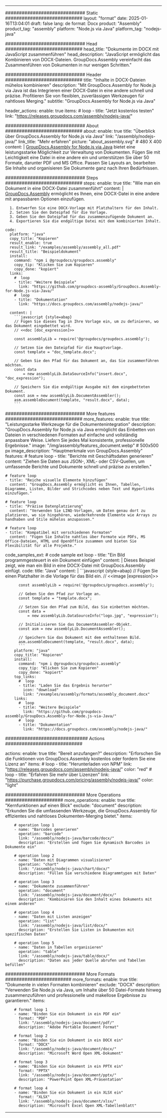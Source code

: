 



---
############################# Static ############################
layout: "format"
date:  2025-01-16T13:04:01
draft: false
lang: de
format: Docx
product: "Assembly"
product_tag: "assembly"
platform: "Node.js via Java"
platform_tag: "nodejs-java"

############################# Head ############################
head_title: "Dokumente im DOCX mit JavaScript zusammenführen"
head_description: "JavaScript ermöglicht das Kombinieren von DOCX-Dateien. GroupDocs.Assembly vereinfacht das Zusammenführen von Dokumenten in nur wenigen Schritten."

############################# Header ############################
title: "Inhalte in DOCX-Dateien mühelos kombinieren" 
description: "Mit GroupDocs.Assembly for Node.js via Java ist das Integrieren einer DOCX-Datei in eine andere schnell und präzise. Profitieren Sie von flexiblen, zuverlässigen Werkzeugen für nahtloses Merging."
subtitle: "GroupDocs.Assembly for Node.js via Java" 

header_actions:
  enable: true
  items:
    #  loop
    - title: "Jetzt kostenlos testen"
      link: "https://releases.groupdocs.com/assembly/nodejs-java/"
      
############################# About ############################
about:
    enable: true
    title: "Überblick über GroupDocs.Assembly for Node.js via Java"
    link: "/assembly/nodejs-java/"
    link_title: "Mehr erfahren"
    picture: "about_assembly.svg" # 480 X 400
    content: |
       [GroupDocs.Assembly for Node.js via Java](/assembly/nodejs-java/) bietet eine leistungsstarke Möglichkeit zur Verwaltung von Dokumenten. Fügen Sie mit Leichtigkeit eine Datei in eine andere ein und unterstützen Sie über 50 Formate, darunter PDF und MS Office. Passen Sie Layouts an, bearbeiten Sie Inhalte und organisieren Sie Dokumente ganz nach Ihren Bedürfnissen.

############################# Steps ############################
steps:
    enable: true
    title: "Wie man ein Dokument in eine DOCX-Datei zusammenführt"
    content: |
      [GroupDocs.Assembly](/assembly/nodejs-java/) ermöglicht es Ihnen, eine DOCX-Datei in eine andere mit anpassbaren Optionen einzufügen.
      
      1. Entwerfen Sie eine DOCX-Vorlage mit Platzhaltern für den Inhalt.
      2. Setzen Sie den Dateipfad für die Vorlage.
      3. Geben Sie den Dateipfad für das zusammenzufügende Dokument an.
      4. Exportieren Sie die endgültige Datei mit dem kombinierten Inhalt.
   
    code:
      platform: "java"
      copy_title: "Kopieren"
      result_enable: true
      result_link: "/examples/assembly/assembly_all.pdf"
      result_title: "Beispieldokument"
      install:
        command: "npm i @groupdocs/groupdocs.assembly"
        copy_tip: "Klicken Sie zum Kopieren"
        copy_done: "kopiert"
      links:
        #  loop
        - title: "Weitere Beispiele"
          link: "https://github.com/groupdocs-assembly/GroupDocs.Assembly-for-Node.js-via-Java/"
        #  loop
        - title: "Dokumentation"
          link: "https://docs.groupdocs.com/assembly/nodejs-java/"
          
      content: |
        ```javascript {style=abap}
        // Fügen Sie dieses Tag in Ihre Vorlage ein, um zu definieren, wo das Dokument eingebettet wird.
        // <<doc [doc_expression]>>
    
        const assemblyLib = require('@groupdocs/groupdocs.assembly');

        // Setzen Sie den Dateipfad für die Hauptvorlage.
        const template = "doc_template.docx";

        // Geben Sie den Pfad für das Dokument an, das Sie zusammenführen möchten.
        const data 
            = new assemblyLib.DataSourceInfo("insert.docx", "doc_expression");

        // Speichern Sie die endgültige Ausgabe mit dem eingebetteten Dokument.
        const asm = new assemblyLib.DocumentAssembler();
        asm.assembleDocument(template, "result.docx", data);
        ```           

############################# More features ############################
more_features:
  enable: true
  title: "Leistungsstarke Werkzeuge für die Dokumentenintegration"
  description: "GroupDocs.Assembly for Node.js via Java ermöglicht das Einbetten von Dateien in verschiedenen Formaten auf einfache und vollständig anpassbare Weise. Liefern Sie jedes Mal konsistente, professionelle Ergebnisse."
  image: "/img/assembly/features_document.webp" # 500x500 px
  image_description: "Hauptmerkmale von GroupDocs.Assembly"
  features:
    # feature loop
    - title: "Berichte mit Geschäftsdaten generieren"
      content: "Ziehen Sie Daten aus JSON-, XML- oder CSV-Quellen, um umfassende Berichte und Dokumente schnell und präzise zu erstellen."

    # feature loop
    - title: "Reiche visuelle Elemente hinzufügen"
      content: "GroupDocs.Assembly ermöglicht es Ihnen, Tabellen, Diagramme, Listen, Bilder und Strichcodes neben Text und Hyperlinks einzufügen."

    # feature loop
    - title: "Präzise Datenplatzierung"
      content: "Verwenden Sie LINQ-Vorlagen, um Daten genau dort zu platzieren, wo sie hingehören, wiederkehrende Elemente wie Arrays zu handhaben und Stile mühelos anzupassen."

    # feature loop
    - title: "Kompatibel mit verschiedenen Formaten"
      content: "Fügen Sie Inhalte nahtlos über Formate wie PDFs, MS Office-Dateien, HTML und OpenOffice zusammen und bieten Sie Flexibilität für alle Projekte."
      
  code_samples_ext:
    # code sample ext loop
    - title: "Ein Bild programmgesteuert in ein Dokument einfügen"
      content: |
        Dieses Beispiel zeigt, wie man ein Bild in eine DOCX-Datei mit GroupDocs.Assembly einfügt.
      code:
        title: "Java"
        content: |
          ```javascript {style=abap}
          // Fügen Sie einen Platzhalter in die Vorlage für das Bild ein.
          // <<image [expression]>>
          
          const assemblyLib = require('@groupdocs/groupdocs.assembly');

          // Geben Sie den Pfad zur Vorlage an.
          const template = "template.docx";

          // Setzen Sie den Pfad zum Bild, das Sie einbetten möchten.
          const data =
              = new assemblyLib.DataSourceInfo("logo.jpg", "expression");

          // Initialisieren Sie das DocumentAssembler-Objekt.
          const asm = new assemblyLib.DocumentAssembler();

          // Speichern Sie das Dokument mit dem enthaltenen Bild.
          asm.assembleDocument(template, "result.docx", data);
          ```
        platform: "java"
        copy_title: "Kopieren"
        install:
          command: "npm i @groupdocs/groupdocs.assembly"
          copy_tip: "Klicken Sie zum Kopieren"
          copy_done: "kopiert"
        top_links:
          #  loop
          - title: "Laden Sie das Ergebnis herunter"
            icon: "download"
            link: "/examples/assembly/formats/assembly_document.docx"
        links:
          #  loop
          - title: "Weitere Beispiele"
            link: "https://github.com/groupdocs-assembly/GroupDocs.Assembly-for-Node.js-via-Java/"
          #  loop
          - title: "Dokumentation"
            link: "https://docs.groupdocs.com/assembly/nodejs-java/"
            

            


############################## Actions ############################

actions:
  enable: true
  title: "Bereit anzufangen?"
  description: "Erforschen Sie die Funktionen von GroupDocs.Assembly kostenlos oder fordern Sie eine Lizenz an"
  items:
    #  loop
    - title: "Herunterladen von NPM"
      link: "https://releases.groupdocs.com/assembly/nodejs-java/"
      color: "red"
        #  loop
    - title: "Erfahren Sie mehr über Lizenzen"
      link: "https://purchase.groupdocs.com/pricing/assembly/nodejs-java/"
      color: "light"


############################# More Operations #####################
more_operations:
    enable: true
    title: "Kernfunktionen auf einen Blick"
    exclude: "document"
    description: "Erkunden Sie die umfassenden Werkzeuge, die GroupDocs.Assembly für effizientes und nahtloses Dokumenten-Merging bietet."
    items: 
          
        # operation loop 1
        - name: "Barcodes generieren"
          operation: "barcode"
          link: "/assembly/nodejs-java/barcode/docx/"
          description: "Erstellen und fügen Sie dynamisch Barcodes in Dokumente ein"

        # operation loop 2
        - name: "Daten mit Diagrammen visualisieren"
          operation: "chart"
          link: "/assembly/nodejs-java/chart/docx/"
          description: "Füllen Sie verschiedene Diagrammtypen mit Daten"

        # operation loop 3
        - name: "Dokumente zusammenführen"
          operation: "document"
          link: "/assembly/nodejs-java/document/docx/"
          description: "Kombinieren Sie den Inhalt eines Dokuments mit einem anderen"

        # operation loop 4
        - name: "Daten mit Listen anzeigen"
          operation: "list"
          link: "/assembly/nodejs-java/list/docx/"
          description: "Erstellen Sie Listen in Dokumenten mit spezifischen Daten"

        # operation loop 5
        - name: "Daten in Tabellen organisieren"
          operation: "table"
          link: "/assembly/nodejs-java/table/docx/"
          description: "Daten aus jeder Quelle abrufen und Tabellen befüllen"
         
          
############################# More Formats ########################
more_formats:
    enable: true
    title: "Dokumente in vielen Formaten kombinieren"
    exclude: "DOCX"
    description: "Verwenden Sie Node.js via Java, um Inhalte über 50 Datei-Formate hinweg zusammenzuführen und professionelle und makellose Ergebnisse zu garantieren."
    items: 
          
        # format loop 1
        - name: "Binden Sie ein Dokument in ein PDF ein"
          format: "PDF"
          link: "/assembly/nodejs-java/document/pdf/"
          description: "Adobe Portable Document Format"
          
        # format loop 2
        - name: "Binden Sie ein Dokument in ein DOCX ein"
          format: "DOCX"
          link: "/assembly/nodejs-java/document/docx/"
          description: "Microsoft Word Open XML-Dokument"
          
        # format loop 3
        - name: "Binden Sie ein Dokument in ein PPTX ein"
          format: "PPTX"
          link: "/assembly/nodejs-java/document/pptx/"
          description: "PowerPoint Open XML-Präsentation"
          
        # format loop 4
        - name: "Binden Sie ein Dokument in ein XLSX ein"
          format: "XLSX"
          link: "/assembly/nodejs-java/document/xlsx/"
          description: "Microsoft Excel Open XML-Tabellenblatt"


          

---